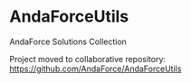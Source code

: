 AndaForceUtils
==============

AndaForce Solutions Collection

Project moved to collaborative repository: https://github.com/AndaForce/AndaForceUtils
